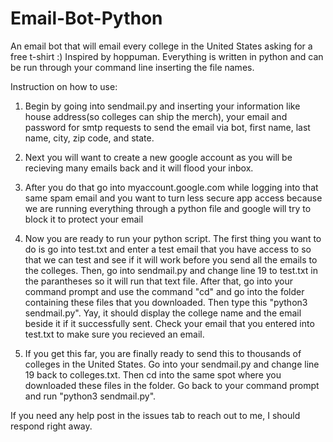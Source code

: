 # Email-Bot-Python
An email bot that will email every college in the United States asking for a free t-shirt :) Inspired by hoppuman. Everything is written in python and can be run through your command line inserting the file names.

Instruction on how to use:

1) Begin by going into sendmail.py and inserting your information like house address(so colleges can ship the merch), your email and password for smtp requests to send the email via bot, first name, last name, city, zip code, and state.

2) Next you will want to create a new google account as you will be recieving many emails back and it will flood your inbox.

3) After you do that go into myaccount.google.com while logging into that same spam email and you want to turn less secure app access because we are running everything through a python file and google will try to block it to protect your email

4) Now you are ready to run your python script. The first thing you want to do is go into test.txt and enter a test email that you have access to so that we can test and see if it will work before you send all the emails to the colleges. Then, go into sendmail.py and change line 19 to test.txt in the parantheses so it will run that text file. After that, go into your command prompt and use the command "cd" and go into the folder containing these files that you downloaded. Then type this "python3 sendmail.py". Yay, it should display the college name and the email beside it if it successfully sent. Check your email that you entered into test.txt to make sure you recieved an email.

5) If you get this far, you are finally ready to send this to thousands of colleges in the United States. Go into your sendmail.py and change line 19 back to colleges.txt. Then cd into the same spot where you downloaded these files in the folder. Go back to your command prompt and run "python3 sendmail.py".

If you need any help post in the issues tab to reach out to me, I should respond right away.
